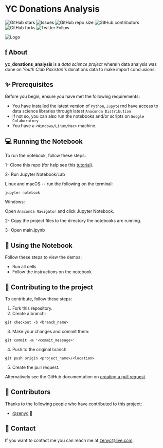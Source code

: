 # YC Donations Analysis

<!--- These are examples. See https://shields.io for others or to customize this set of shields. You might want to include dependencies, project status and licence info here --->
![GitHub stars](https://img.shields.io/github/stars/zenyc/yc_donations_analysis?style=social)
![Issues](https://img.shields.io/github/issues/zenyc/yc_donations_analysis)
![GitHub repo size](https://img.shields.io/github/repo-size/zenyc/yc_donations_analysis)
![GitHub contributors](https://img.shields.io/github/contributors/zenyc/yc_donations_analysis)
![GitHub forks](https://img.shields.io/github/forks/zenyc/yc_donations_analysis?style=social)
![Twitter Follow](https://img.shields.io/twitter/follow/dialhaseeb?style=social)

![Logo](https://github.com/zenyc/zenyc/blob/master/logo-small.png)

## 🕯 About
**yc_donations_analysis** is a *data science project* wherein data analysis was done on *Youth Club Pakistan's* donations data to make import conclusions.

<!--- Additional line of information text about what the project does. Your introduction should be around 2 or 3 sentences. Don't go overboard, people won't read it.--->

## ✨ Prerequisites

Before you begin, ensure you have met the following requirements:
<!--- These are just example requirements. Add, duplicate or remove as required --->
* You have installed the latest version of `Python`, `Jupyter`nd have access to data science libraries through latest `Anaconda Distribution`
* If not so, you can also run the notebooks and/or scripts on `Google Colaboratory`
* You have a `<Windows/Linux/Mac>` machine. 


## 💻 Running the Notebook


To run the notebook, follow these steps:

1- Clone this repo (for help see this [tutorial](https://help.github.com/articles/cloning-a-repository/)).

2- Run Jupyter Notebook/Lab

Linux and macOS -- run the following on the terminal:
```
jupyter notebook
```

Windows:

Open `Anaconda Navigator` and click Jupyter Notebook.

2- Copy the project files to the directory the notebooks are running.

3- Open main.ipynb

## 📓 Using the Notebook

Follow these steps to view the demos:

* Run all cells
* Follow the instructions on the notebook

<!--- Add run commands and examples you think users will find useful. Provide an options reference for bonus points! -->

## 🙌 Contributing to the project
<!--- If your README is long or you have some specific process or steps you want contributors to follow, consider creating a separate CONTRIBUTING.md file--->
To contribute, follow these steps:

1. Fork this repository.
2. Create a branch: 

```
git checkout -b <branch_name>
```

3. Make your changes and commit them: 
```
git commit -m '<commit_message>'
```
4. Push to the original branch: 
```
git push origin <project_name>/<location>
```
5. Create the pull request.

Alternatively see the GitHub documentation on [creating a pull request](https://help.github.com/en/github/collaborating-with-issues-and-pull-requests/creating-a-pull-request).

## 💖 Contributors

Thanks to the following people who have contributed to this project:

* [@zenyc](https://github.com/zenyc) 📖

<!--- You might want to consider using something like the [All Contributors](https://github.com/all-contributors/all-contributors) specification and its [emoji key](https://allcontributors.org/docs/en/emoji-key). --->

## 👀 Contact

If you want to contact me you can reach me at <zenyc@live.com>.

